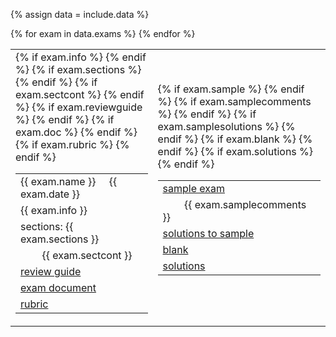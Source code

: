 {% assign data = include.data %}
<table class="asst-table">
{% for exam in data.exams %}
<tr>
  <td>
      <table class="inner">
        <tr>
            <td>{{ exam.name }} &nbsp; &nbsp; {{ exam.date }}</td>
        </tr>
        {% if exam.info %}
        <tr>
            <td>{{ exam.info }}</td>
        </tr>
        {% endif %}
        {% if exam.sections %}
        <tr>
            <td>sections: {{ exam.sections }}</td>
        </tr>
        {% endif %}
        {% if exam.sectcont %}
        <tr>
            <td>&nbsp; &nbsp; &nbsp; &nbsp; {{ exam.sectcont }}</td>
        </tr>
        {% endif %}
        {% if exam.reviewguide %}
        <tr>
            <td><a href="{{ data.home }}/{{ exam.reviewguide }}">review guide</a></td>
        </tr>
        {% endif %}
        {% if exam.doc %}
        <tr>
            <td><a href="{{ data.home }}/{{ exam.doc }}">exam document</a></td>
        </tr>
        {% endif %}
        {% if exam.rubric %}
        <tr>
            <td><a href="{{ data.home }}/{{ exam.rubric }}">rubric</a></td>
        </tr>
        {% endif %}
      </table>
  </td>
  <td>
      <table class="inner">
        {% if exam.sample %}
        <tr>
            <td><a href="{{ data.home }}/{{ exam.sample }}">sample exam</a></td>
        </tr>
        {% endif %}
        {% if exam.samplecomments %}
        <tr>
            <td>&nbsp; &nbsp; &nbsp; &nbsp; {{ exam.samplecomments }}</td>
        </tr>
        {% endif %}
        {% if exam.samplesolutions %}
        <tr>
            <td><a href="{{ data.home }}/{{ exam.samplesolutions }}">solutions to sample</a></td>
        </tr>
        {% endif %}
        {% if exam.blank %}
        <tr>
            <td><a href="{{ data.home }}/{{ exam.blank }}">blank</a></td>
        </tr>
        {% endif %}
        {% if exam.solutions %}
        <tr>
            <td><a href="{{ data.home }}/{{ exam.solutions }}">solutions</a></td>
        </tr>
        {% endif %}
      </table>
      <div style="padding-bottom: 10px"></div>
  </td>
</tr>
{% endfor %}
</table>
